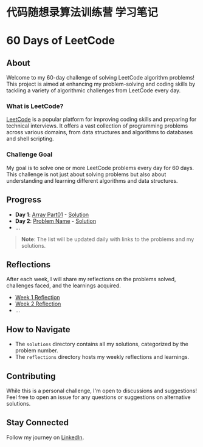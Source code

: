 # 代码随想录算法训练营 学习笔记
# 60 Days of LeetCode 

## About

Welcome to my 60-day challenge of solving LeetCode algorithm problems! This project is aimed at enhancing my problem-solving and coding skills by tackling a variety of algorithmic challenges from LeetCode every day. 

### What is LeetCode?

[LeetCode](https://leetcode.com/) is a popular platform for improving coding skills and preparing for technical interviews. It offers a vast collection of programming problems across various domains, from data structures and algorithms to databases and shell scripting.

### Challenge Goal

My goal is to solve one or more LeetCode problems every day for 60 days. This challenge is not just about solving problems but also about understanding and learning different algorithms and data structures.

## Progress

- **Day 1**: [Array Part01](link-to-problem) - [Solution](link-to-your-solution)
- **Day 2**: [Problem Name](link-to-problem) - [Solution](link-to-your-solution)
- ...

> **Note**: The list will be updated daily with links to the problems and my solutions.

## Reflections

After each week, I will share my reflections on the problems solved, challenges faced, and the learnings acquired.

- [Week 1 Reflection](link-to-reflection)
- [Week 2 Reflection](link-to-reflection)
- ...

## How to Navigate

- The `solutions` directory contains all my solutions, categorized by the problem number.
- The `reflections` directory hosts my weekly reflections and learnings.

## Contributing

While this is a personal challenge, I'm open to discussions and suggestions! Feel free to open an issue for any questions or suggestions on alternative solutions.

## Stay Connected

Follow my journey on [LinkedIn](https://www.linkedin.com/in/qitian-xing/).
